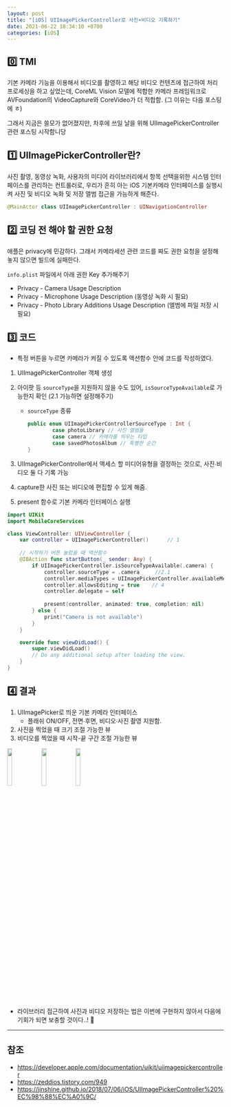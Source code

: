 ```yaml
---
layout: post
title: "[iOS] UIImagePickerController로 사진∙비디오 기록하기"
date: 2021-06-22 18:34:10 +0700
categories: [iOS]
---
```


## 0️⃣ TMI

기본 카메라 기능을 이용해서 비디오를 촬영하고 해당 비디오 컨텐츠에 접근하여 처리 프로세싱을 하고 싶었는데, CoreML Vision 모델에 적합한 카메라 프레임워크로 AVFoundation의 VideoCapture와 CoreVideo가 더 적합함. (그 이유는 다음 포스팅에 ㅎ) 

그래서 지금은 쓸모가 없어졌지만, 차후에 쓰일 날을 위해 UIImagePickerController 관련 포스팅 시작함니당



## 1️⃣ UIImagePickerController란?

사진 촬영, 동영상 녹화, 사용자의 미디어 라이브러리에서 항목 선택을위한 시스템 인터페이스를 관리하는 컨트롤러로, 우리가 흔히 아는 iOS 기본카메라 인터페이스를 실행시켜 사진 및 비디오 녹화 및 저장 앨범 접근을 가능하게 해준다.

``` swift
@MainActor class UIImagePickerController : UINavigationController
```



## 2️⃣ 코딩 전 해야 할 권한 요청

애플은 privacy에 민감하다. 그래서 카메라세션 관련 코드를 짜도 권한 요청을 설정해놓지 않으면 빌드에 실패한다.

`info.plist` 파일에서 아래 권한 Key 추가해주기

- Privacy - Camera Usage Description
- Privacy - Microphone Usage Description (동영상 녹화 시 필요)
- Privacy - Photo Library Additions Usage Description (앨범에 파일 저장 시 필요)

## 3️⃣ 코드

- 특정 버튼을 누르면 카메라가 켜질 수 있도록 액션함수 안에 코드를 작성하였다.

1. UIImagePickerController 객체 생성

2. 아이팟 등 `sourceType`을 지원하지 않을 수도 있어, `isSourceTypeAvailable`로 가능한지 확인 (2.1 가능하면 설정해주기) 

   - `sourceType` 종류

     ``` swift
     public enum UIImagePickerControllerSourceType : Int {
             case photoLibrary // 사진 앨범들
             case camera // 카메라를 띄우는 타입
             case savedPhotosAlbum // 특별한 순간
     }
     ```

3. UIImagePickerController에서 액세스 할 미디어유형을 결정하는 것으로, 사진∙비디오 둘 다 기록 가능
4. capture한 사진 또는 비디오에 편집할 수 있게 해줌.
5. present 함수로 기본 카메라 인터페이스 실행

``` swift
import UIKit
import MobileCoreServices

class ViewController: UIViewController {
    var controller = UIImagePickerController()		// 1
    
    // 시작하기 버튼 눌렀을 때 액션함수
    @IBAction func startButton(_ sender: Any) {
        if UIImagePickerController.isSourceTypeAvailable(.camera) {		// 2
            controller.sourceType = .camera		//2.1
            controller.mediaTypes = UIImagePickerController.availableMediaTypes(for: .camera) ?? []		// 3
            controller.allowsEditing = true    // 4
            controller.delegate = self
            
            present(controller, animated: true, completion: nil)		// 5
        } else {
            print("Camera is not available")
        }
    }

    override func viewDidLoad() {
        super.viewDidLoad()
        // Do any additional setup after loading the view.
    }
}
```



## 4️⃣ 결과

1. UIImagePicker로 띄운 기본 카메라 인터페이스
   - 플래쉬 ON/OFF, 전면∙후면, 비디오∙사진 촬영 지원함.
2. 사진을 찍었을 때 크기 조절 가능한 뷰
3. 비디오를 찍었을 때 시작-끝 구간 조절 가능한 뷰

<img src="https://user-images.githubusercontent.com/47033052/122907939-95625b80-d38e-11eb-8406-49845b89fe26.PNG" width="15%"/> <img src="https://user-images.githubusercontent.com/47033052/122907902-8e3b4d80-d38e-11eb-92a1-7951af4f9616.PNG" width="15%"/> <img src="https://user-images.githubusercontent.com/47033052/122907931-94c9c500-d38e-11eb-82b1-e24207a4dfbc.PNG" width="15%"/>

- 라이브러리 접근하여 사진과 비디오 저장하는 법은 이번에 구현하지 않아서 다음에 기회가 되면 보충할 것이다..! 🌝

---

## 참조

- https://developer.apple.com/documentation/uikit/uiimagepickercontroller
- https://zeddios.tistory.com/949
- https://jinshine.github.io/2018/07/06/iOS/UIImagePickerController%20%EC%98%88%EC%A0%9C/

